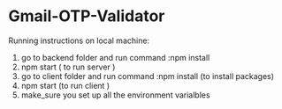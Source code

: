 # Gmail-OTP-Validator

Running instructions on local machine:
1. go to backend folder and run command :npm install 
2. npm start ( to run server )
3. go to client folder and run command :npm install (to install packages)
4. npm start (to run client )
5. make_sure you set up all the environment varialbles
